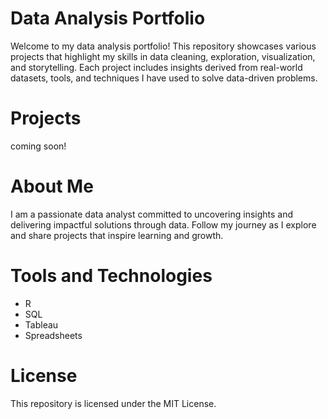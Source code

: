 # Data Analysis Portfolio

Welcome to my data analysis portfolio! This repository showcases various projects that highlight my skills in data cleaning, exploration, visualization, and storytelling. Each project includes insights derived from real-world datasets, tools, and techniques I have used to solve data-driven problems.

# Projects

 coming soon!

# About Me

I am a passionate data analyst committed to uncovering insights and delivering impactful solutions through data. Follow my journey as I explore and share projects that inspire learning and growth.

# Tools and Technologies
* R
* SQL
* Tableau
* Spreadsheets

# License

This repository is licensed under the MIT License.
